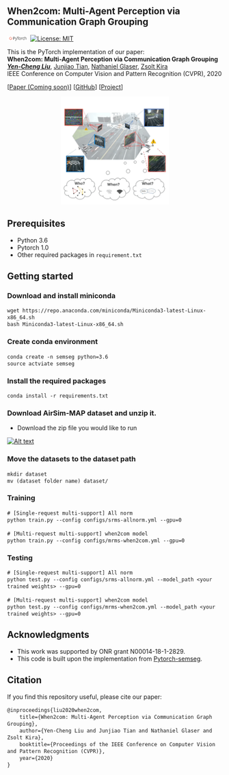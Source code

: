 ## When2com: Multi-Agent Perception via Communication Graph Grouping
<img src="teaser/pytorch-logo-dark.png" width="10%"> [![License: MIT](https://img.shields.io/badge/License-MIT-yellow.svg)](https://opensource.org/licenses/MIT) 

This is the PyTorch implementation of our paper: <br>
**When2com: Multi-Agent Perception via Communication Graph Grouping**<br>
[__***Yen-Cheng Liu***__](https://ycliu93.github.io/), [Junjiao Tian](https://www.linkedin.com/in/junjiao-tian-42b9758a/), [Nathaniel Glaser](https://sites.google.com/view/nathanglaser/), [Zsolt Kira](https://www.cc.gatech.edu/~zk15/)<br>
IEEE Conference on Computer Vision and Pattern Recognition (CVPR), 2020 <br>


[[Paper (Coming soon)](https://ycliu93.github.io/projects/multi_agent_perception.html)] [[GitHub](https://github.gatech.edu/RIPL/multi-agent-perception)] [[Project](https://ycliu93.github.io/projects/multi-agent-perception.html)]

<p align="center">
<img src="teaser/1359-teaser.gif" width="50%">
</p>

## Prerequisites
- Python 3.6
- Pytorch 1.0 
- Other required packages in `requirement.txt`


## Getting started
### Download and install miniconda 
```
wget https://repo.anaconda.com/miniconda/Miniconda3-latest-Linux-x86_64.sh
bash Miniconda3-latest-Linux-x86_64.sh
```

### Create conda environment
```
conda create -n semseg python=3.6
source actviate semseg
```

### Install the required packages
```
conda install -r requirements.txt
```

### Download AirSim-MAP dataset and unzip it. 
- Download the zip file you would like to run

[![Alt text](https://ycliu93.github.io/projects/cvpr20_assets/airsim_map.png)](https://gtvault-my.sharepoint.com/:f:/g/personal/yliu3133_gatech_edu/Ett0G1_5YYdBpgojk0uWESgBi95dO79LkbYaKRhlBIkVJQ?e=vdjklb/)


### Move the datasets to the dataset path
```
mkdir dataset
mv (dataset folder name) dataset/
```

### Training 
```
# [Single-request multi-support] All norm  
python train.py --config configs/srms-allnorm.yml --gpu=0

# [Multi-request multi-support] when2com model  
python train.py --config configs/mrms-when2com.yml --gpu=0

```

### Testing 
```
# [Single-request multi-support] All norm  
python test.py --config configs/srms-allnorm.yml --model_path <your trained weights> --gpu=0

# [Multi-request multi-support] when2com model  
python test.py --config configs/mrms-when2com.yml --model_path <your trained weights> --gpu=0
```

## Acknowledgments
- This work was supported by ONR grant N00014-18-1-2829.
- This code is built upon the implementation from [Pytorch-semseg](https://github.com/meetshah1995/pytorch-semseg).

## Citation
If you find this repository useful, please cite our paper:

```
@inproceedings{liu2020when2com,
    title={When2com: Multi-Agent Perception via Communication Graph Grouping},
    author={Yen-Cheng Liu and Junjiao Tian and Nathaniel Glaser and Zsolt Kira},
    booktitle={Proceedings of the IEEE Conference on Computer Vision and Pattern Recognition (CVPR)},
    year={2020}
}
```
